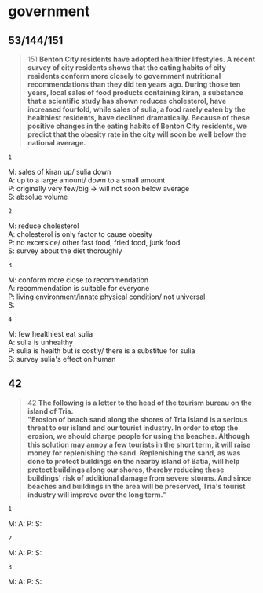 government
==========
53/144/151
-------------------
>151
>**Benton City residents have adopted healthier lifestyles. A recent survey of city residents shows that the eating habits of city residents conform more closely to government nutritional recommendations than they did ten years ago. During those ten years, local sales of food products containing kiran, a substance that a scientific study has shown reduces cholesterol, have increased fourfold, while sales of sulia, a food rarely eaten by the healthiest residents, have declined dramatically. Because of these positive changes in the eating habits of Benton City residents, we predict that the obesity rate in the city will soon be well below the national average.**

    1
M: sales of kiran up/ sulia down  
A: up to a large amount/ down to a small amount  
P: originally very few/big -> will not soon below average  
S: absolue volume  

    2
M: reduce cholesterol  
A: cholesterol is only factor to cause obesity  
P: no excersice/ other fast food, fried food, junk food  
S: survey about the diet thoroughly  

    3
M: conform more close to recommendation  
A: recommendation is suitable for everyone  
P: living environment/innate physical condition/ not universal  
S:  

    4
M: few healthiest eat sulia  
A: sulia is unhealthy  
P: sulia is health but is costly/ there is a substitue for sulia  
S: survey sulia's effect on human  

42
----------------
>42
>**The following is a letter to the head of the tourism bureau on the island of Tria.  
 "Erosion of beach sand along the shores of Tria Island is a serious threat to our island and our tourist industry. In order to stop the erosion, we should charge people for using the beaches. Although this solution may annoy a few tourists in the short term, it will raise money for replenishing the sand. Replenishing the sand, as was done to protect buildings on the nearby island of Batia, will help protect buildings along our shores, thereby reducing these buildings' risk of additional damage from severe storms. And since beaches and buildings in the area will be preserved, Tria's tourist industry will improve over the long term."**

    1
M:
A:
P:
S:

    2
M:
A:
P:
S:

    3
M:
A:
P:
S:
<!--stackedit_data:
eyJoaXN0b3J5IjpbMjAzNDUxMTIxNSwxMDUwNTE1NzE5XX0=
-->